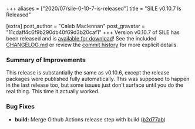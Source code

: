 +++
aliases = ["2020/07/sile-0-10-7-is-released"]
title = "SILE v0.10.7 Is Released"

[extra]
post_author = "Caleb Maclennan"
post_gravatar = "11cdaff4c6f9b290db40f69d3b20caf1"
+++
Version v0.10.7 of SILE has been released and is [available for download][release]!
See the included [CHANGELOG.md][changelog] or review the [commit history][commits] for more explicit details.

### Summary of Improvements

This release is substantially the same as v0.10.6, except the release packages were published fully automatically. This was supposed to happen in the last release too, but some issues just don't surface until you do the real thing. This time it actually worked.


### Bug Fixes

* **build:** Merge Github Actions release step with build ([b2d77ab](https://github.com/sile-typesetter/sile/commit/b2d77ab05da064d0a51aa6b8ee85e90ddeb0b63b))

  [release]: https://github.com/sile-typesetter/sile/releases/tag/v0.10.7
  [changelog]: https://github.com/sile-typesetter/sile/blob/master/CHANGELOG.md
  [commits]: https://github.com/sile-typesetter/sile/compare/v0.10.6...v0.10.7
  [wiki]: https://github.com/sile-typesetter/sile/wiki
